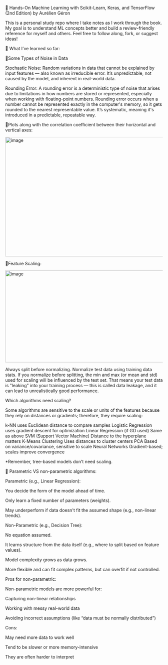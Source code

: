 📘 Hands-On Machine Learning with Scikit-Learn, Keras, and TensorFlow (2nd Edition) by Aurélien Géron

This is a personal study repo where I take notes as I work through the book. My goal is to understand ML concepts better and build a review-friendly reference for myself and others. Feel free to follow along, fork, or suggest ideas!

🧠 What I’ve learned so far:

🎯Some Types of Noise in Data

Stochastic Noise: Random variations in data that cannot be explained by input features — also known as irreducible error. It’s unpredictable, not caused by the model, and inherent in real-world data.


Rounding Error: A rounding error is a deterministic type of noise that arises due to limitations in how numbers are stored or represented, especially when working with floating-point numbers. Rounding error occurs when a number cannot be represented exactly in the computer's memory, so it gets rounded to the nearest representable value. It’s systematic, meaning it's introduced in a predictable, repeatable way.

🎯Plots along with the correlation coefficient between their horizontal and vertical axes:

<img width="858" height="381" alt="image" src="https://github.com/user-attachments/assets/30aa8760-443d-44bb-b165-6a0a8b7f3785" />

🎯Feature Scaling:

<img width="838" height="293" alt="image" src="https://github.com/user-attachments/assets/74dbb2cb-594c-4c6e-9be7-2a4935615050" />

Always split before normalizing.  Normalize test data using training data stats. If you normalize before splitting, the min and max (or mean and std) used for scaling will be influenced by the test set. That means your test data is "leaking" into your training process — this is called data leakage, and it can lead to unrealistically good performance.

Which algorithms need scaling?

Some algorithms are sensitive to the scale or units of the features because they rely on distances or gradients; therefore, they require scaling:

k-NN uses Euclidean distance to compare samples
Logistic Regression	uses gradient descent for optimization
Linear Regression (if GD used)	Same as above
SVM (Support Vector Machine)	Distance to the hyperplane matters
K-Means Clustering	Uses distances to cluster centers
PCA	Based on variance/covariance, sensitive to scale
Neural Networks	Gradient-based; scales improve convergence

*Remember, tree-based models don't need scaling.

🎯 Parametric VS non-parametric algorithms:

Parametric (e.g., Linear Regression):
 
You decide the form of the model ahead of time.

Only learn a fixed number of parameters (weights).

May underperform if data doesn't fit the assumed shape (e.g., non-linear trends).

Non-Parametric (e.g., Decision Tree):

No equation assumed.

It learns structure from the data itself (e.g., where to split based on feature values).

Model complexity grows as data grows.

More flexible and can fit complex patterns, but can overfit if not controlled.

Pros for non-parametric:

Non-parametric models are more powerful for:

Capturing non-linear relationships

Working with messy real-world data

Avoiding incorrect assumptions (like “data must be normally distributed”)

Cons:

May need more data to work well

Tend to be slower or more memory-intensive

They are often harder to interpret
